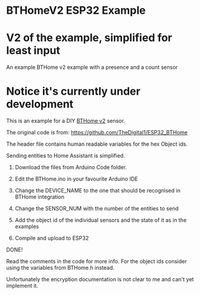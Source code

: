 # BTHomeV2 ESP32 Example
# V2 of the example, simplified for least input
An example BTHome v2 example with a presence and a count sensor

# Notice it's currently under development

This is an example for a DIY [BTHome v2](https://bthome.io/) sensor.

The original code is from: https://github.com/TheDigital1/ESP32_BTHome

The header file contains human readable variables for the hex Object ids.

Sending entities to Home Assistant is simplified.

1) Download the files from Arduino Code folder.

2) Edit the BTHome.ino in your favourite Arduino IDE 

3) Change the DEVICE_NAME to the one that should be recognised in BTHome integration

4) Change the SENSOR_NUM with the number of the entities to send

5) Add the object id of the individual sensors and the state of it as in the examples

6) Compile and upload to ESP32

DONE!

Read the comments in the code for more info. 
For the object ids consider using the variables from BTHome.h instead.

Unfortunately the encryption documentation is not clear to me and can't yet implement it.

